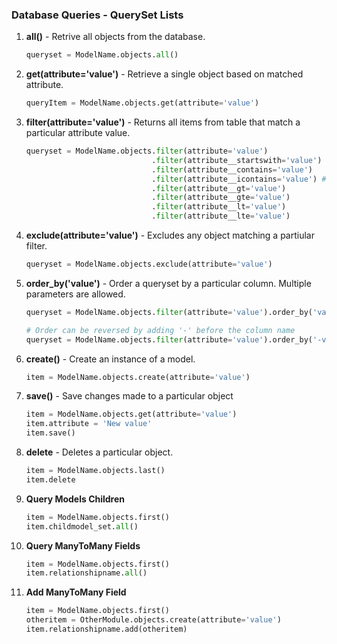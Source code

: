 ### Database Queries - QuerySet Lists

1. **all()** - Retrive all objects from the database.

    ```python
    queryset = ModelName.objects.all()
    ```

2. **get(attribute='value')** - Retrieve a single object based on matched attribute.

    ```python
    queryItem = ModelName.objects.get(attribute='value')
    ```

3. **filter(attribute='value')** - Returns all items from table that match a particular attribute value.

    ```python
    queryset = ModelName.objects.filter(attribute='value')
                                .filter(attribute__startswith='value')
                                .filter(attribute__contains='value')
                                .filter(attribute__icontains='value') # ignore case sensitivity
                                .filter(attribute__gt='value')
                                .filter(attribute__gte='value')
                                .filter(attribute__lt='value')
                                .filter(attribute__lte='value')
    ```

4. **exclude(attribute='value')** - Excludes any object matching a partiular filter.

    ```python
    queryset = ModelName.objects.exclude(attribute='value')
    ```

5. **order_by('value')** - Order a queryset by a particular column. Multiple parameters are allowed.

    ```python
    queryset = ModelName.objects.filter(attribute='value').order_by('value1', 'value2')

    # Order can be reversed by adding '-' before the column name
    queryset = ModelName.objects.filter(attribute='value').order_by('-value1', '-value2')
    ```

6. **create()** - Create an instance of a model.

    ```python
    item = ModelName.objects.create(attribute='value')
    ```

7. **save()** - Save changes made to a particular object

    ```python
    item = ModelName.objects.get(attribute='value')
    item.attribute = 'New value'
    item.save()
    ```

8. **delete** - Deletes a particular object.

    ```python
    item = ModelName.objects.last()
    item.delete
    ```

9. **Query Models Children**

    ```python
    item = ModelName.objects.first()
    item.childmodel_set.all()
    ```

10. **Query ManyToMany Fields**

    ```python
    item = ModelName.objects.first()
    item.relationshipname.all()
    ```

11. **Add ManyToMany Field**

    ```python
    item = ModelName.objects.first()
    otheritem = OtherModule.objects.create(attribute='value')
    item.relationshipname.add(otheritem)
    ```
